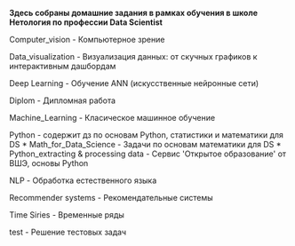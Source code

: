 **Здесь собраны домашние задания в рамках обучения в школе Нетология по профессии Data Scientist**

Computer_vision - Компьютерное зрение

Data_visualization - Визуализация данных: от скучных графиков к интерактивным дашбордам

Deep Learning - Обучение ANN (искусственные нейронные сети) 

Diplom - Дипломная работа

Machine_Learning - Класическое машинное обучение

Python - содержит дз по основам Python, статистики и математики для DS
       * Math_for_Data_Science - Задачи по основам математики для DS
       * Python_extracting & processing data - Сервис 'Открытое образование' от ВШЭ, основы Python

NLP - Обработка естественного языка

Recommender systems - Рекомендательные системы

Time Siries - Временные ряды

test - Решение тестовых задач
